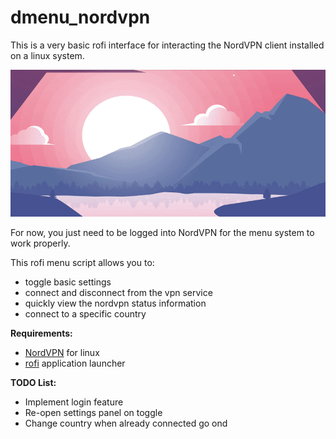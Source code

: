 # dmenu_nordvpn

This is a very basic rofi interface for interacting the NordVPN client installed on a linux system. 

![demo](imgs/demo.gif)



For now, you just need to be logged into NordVPN for the menu system to work properly.  



This rofi menu script allows you to:

- toggle basic settings
- connect and disconnect from the vpn service
- quickly view the nordvpn status information
- connect to a specific country



**Requirements:**

- [NordVPN](https://aur.archlinux.org/packages/nordvpn-bin/) for linux
- [rofi](https://aur.archlinux.org/packages/rofi-git/) application launcher



**TODO List:**

- Implement login feature
- Re-open settings panel on toggle
- Change country when already connected go ond

